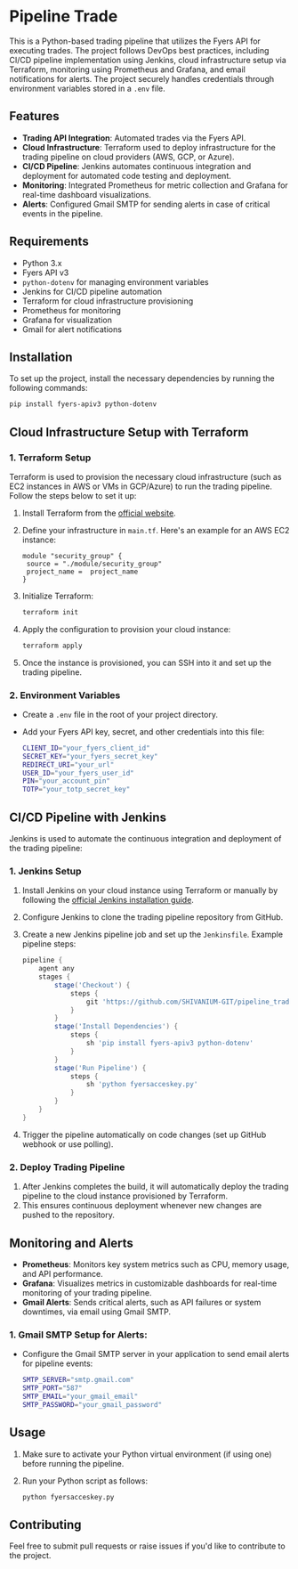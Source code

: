 # Pipeline Trade

This is a Python-based trading pipeline that utilizes the Fyers API for executing trades. The project follows DevOps best practices, including CI/CD pipeline implementation using Jenkins, cloud infrastructure setup via Terraform, monitoring using Prometheus and Grafana, and email notifications for alerts. The project securely handles credentials through environment variables stored in a `.env` file.

## Features

- **Trading API Integration**: Automated trades via the Fyers API.
- **Cloud Infrastructure**: Terraform used to deploy infrastructure for the trading pipeline on cloud providers (AWS, GCP, or Azure).
- **CI/CD Pipeline**: Jenkins automates continuous integration and deployment for automated code testing and deployment.
- **Monitoring**: Integrated Prometheus for metric collection and Grafana for real-time dashboard visualizations.
- **Alerts**: Configured Gmail SMTP for sending alerts in case of critical events in the pipeline.

## Requirements

- Python 3.x
- Fyers API v3
- `python-dotenv` for managing environment variables
- Jenkins for CI/CD pipeline automation
- Terraform for cloud infrastructure provisioning
- Prometheus for monitoring
- Grafana for visualization
- Gmail for alert notifications

## Installation

To set up the project, install the necessary dependencies by running the following commands:

```bash
pip install fyers-apiv3 python-dotenv
```

## Cloud Infrastructure Setup with Terraform

### 1. Terraform Setup
Terraform is used to provision the necessary cloud infrastructure (such as EC2 instances in AWS or VMs in GCP/Azure) to run the trading pipeline. Follow the steps below to set it up:

1. Install Terraform from the [official website](https://www.terraform.io/downloads).
2. Define your infrastructure in `main.tf`. Here's an example for an AWS EC2 instance:

   ```hcl
   module "security_group" {
    source = "./module/security_group"
    project_name =  project_name
   }
   ```

3. Initialize Terraform:
   ```bash
   terraform init
   ```

4. Apply the configuration to provision your cloud instance:
   ```bash
   terraform apply
   ```

5. Once the instance is provisioned, you can SSH into it and set up the trading pipeline.

### 2. Environment Variables
- Create a `.env` file in the root of your project directory.
- Add your Fyers API key, secret, and other credentials into this file:

   ```bash
   CLIENT_ID="your_fyers_client_id"
   SECRET_KEY="your_fyers_secret_key"
   REDIRECT_URI="your_url"
   USER_ID="your_fyers_user_id"
   PIN="your_account_pin"
   TOTP="your_totp_secret_key"
   ```

## CI/CD Pipeline with Jenkins

Jenkins is used to automate the continuous integration and deployment of the trading pipeline:

### 1. Jenkins Setup

1. Install Jenkins on your cloud instance using Terraform or manually by following the [official Jenkins installation guide](https://www.jenkins.io/doc/book/installing/).
2. Configure Jenkins to clone the trading pipeline repository from GitHub.
3. Create a new Jenkins pipeline job and set up the `Jenkinsfile`. Example pipeline steps:
   
   ```groovy
   pipeline {
       agent any
       stages {
           stage('Checkout') {
               steps {
                   git 'https://github.com/SHIVANIUM-GIT/pipeline_trade.git'
               }
           }
           stage('Install Dependencies') {
               steps {
                   sh 'pip install fyers-apiv3 python-dotenv'
               }
           }
           stage('Run Pipeline') {
               steps {
                   sh 'python fyersacceskey.py'
               }
           }
       }
   }
   ```

4. Trigger the pipeline automatically on code changes (set up GitHub webhook or use polling).

### 2. Deploy Trading Pipeline

1. After Jenkins completes the build, it will automatically deploy the trading pipeline to the cloud instance provisioned by Terraform.
2. This ensures continuous deployment whenever new changes are pushed to the repository.

## Monitoring and Alerts

- **Prometheus**: Monitors key system metrics such as CPU, memory usage, and API performance.
- **Grafana**: Visualizes metrics in customizable dashboards for real-time monitoring of your trading pipeline.
- **Gmail Alerts**: Sends critical alerts, such as API failures or system downtimes, via email using Gmail SMTP.

### 1. Gmail SMTP Setup for Alerts:
- Configure the Gmail SMTP server in your application to send email alerts for pipeline events:

   ```bash
   SMTP_SERVER="smtp.gmail.com"
   SMTP_PORT="587"
   SMTP_EMAIL="your_gmail_email"
   SMTP_PASSWORD="your_gmail_password"
   ```

## Usage

1. Make sure to activate your Python virtual environment (if using one) before running the pipeline.
2. Run your Python script as follows:

   ```bash
   python fyersacceskey.py
   ```

## Contributing

Feel free to submit pull requests or raise issues if you'd like to contribute to the project.
